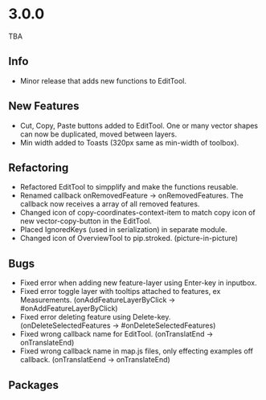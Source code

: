 # 3.0.0
TBA

## Info
- Minor release that adds new functions to EditTool.

## New Features
- Cut, Copy, Paste buttons added to EditTool. One or many vector shapes can now be duplicated, moved between layers.
- Min width added to Toasts (320px same as min-width of toolbox).

## Refactoring
- Refactored EditTool to simpplify and make the functions reusable.
- Renamed callback onRemovedFeature -> onRemovedFeatures. The callback now receives a array of all removed features.
- Changed icon of copy-coordinates-context-item to match copy icon of new vector-copy-button in the EditTool. 
- Placed IgnoredKeys (used in serialization) in separate module.
- Changed icon of OverviewTool to pip.stroked. (picture-in-picture)

## Bugs
- Fixed error when adding new feature-layer using Enter-key in inputbox.
- Fixed error toggle layer with tooltips attached to features, ex Measurements. (onAddFeatureLayerByClick -> #onAddFeatureLayerByClick)
- Fixed error deleting feature using Delete-key. (onDeleteSelectedFeatures -> #onDeleteSelectedFeatures)
- Fixed wrong callback name for EditTool. (onTranslatEnd -> onTranslateEnd)
- Fixed wrong callback name in map.js files, only effecting examples off callback. (onTranslatEend -> onTranslateEnd)

## Packages
